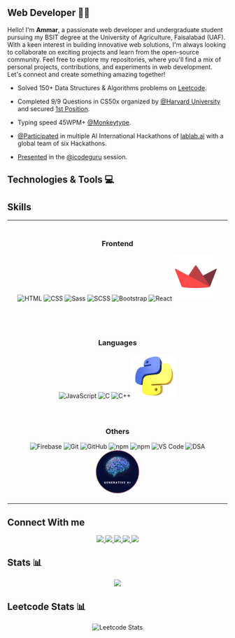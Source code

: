 ## Web Developer 👨‍💻

<p>
    Hello! I'm <b>Ammar</b>, a passionate web developer and undergraduate student pursuing my BSIT degree at the University of Agriculture, Faisalabad (UAF). With a keen interest in building innovative web solutions, I'm always looking to collaborate on exciting projects and learn from the open-source community. Feel free to explore my repositories, where you'll find a mix of personal projects, contributions, and experiments in web development. Let's connect and create something amazing together!
</p>


- Solved 150+ Data Structures & Algorithms problems on [Leetcode](https://leetcode.com/iammar911/).

- Completed 9/9 Questions in CS50x organized by [@Harvard University](https://www.harvard.edu/) and secured [1st Position](https://www.linkedin.com/posts/ch-ammar-a1115527b_cs50x-puzzleday-harvard-activity-7185500165296857088-B8RA?utm_source=share&utm_medium=member_desktop).

- Typing speed 45WPM+ [@Monkeytype](https://monkeytype.com/profile/iammar99/).

- [@Participated](https://lablab.ai/u/@iammar) in multiple AI International Hackathons of [lablab.ai](https://lablab.ai/) with a global team of six Hackathons.

- [Presented](https://www.linkedin.com/posts/ch-ammar-a1115527b_icodeguru-leetcode-validparenthesesstring-activity-7204806350973927424-VUPf?utm_source=share&utm_medium=member_desktop) in the [@icodeguru](https://icodeguru.weebly.com/) session.


## Technologies & Tools 💻

## Skills

<table style="width: 100%; border-collapse: collapse;" align="center">
  <tr>
    <td style="text-align: center; padding: 20px;">
      <h3>Frontend</h3>
      <img src="./Assets/html.png" title="HTML" alt="HTML" style="width: 100px;">
      <img src="./Assets/css.png" title="CSS" alt="CSS" style="width: 100px;">
      <img src="./Assets/sass.png" title="Sass" alt="Sass" style="width: 100px;">
      <img src="./Assets/scss.png" title="SCSS" alt="SCSS" style="width: 100px;margin-bottom:20px;">
      <img src="./Assets/bootstrap.png" title="Bootstrap" alt="Bootstrap" style="width: 100px;margin-bottom:20px;">
      <img src="./Assets/react.png" title="React" alt="React" style="width: 70px;margin-bottom:20px;">
      <img src="./Assets/streamlit.png" title="Streamlit" alt="Streamlit" style="width: 100px;margin-bottom:5px;">
    </td>
  </tr>
  <tr>
    <td style="text-align: center; padding: 20px;">
      <h3>Languages</h3>
      <img src="./Assets/js.png" alt="JavaScript" title="JavaScript" style="width: 100px;">
      <img src="./Assets/c.png" alt="C" title="C" style="width: 100px;">
      <img src="./Assets/c_plus.png" alt="C++" title="C++" style="width: 100px;">
      <img src="./Assets/python.png" alt="Python" title="Python" style="width: 100px;">
    </td>
  </tr>
  <tr>
    <td style="text-align: center; padding: 20px;">
      <h3>Others</h3>
      <img src="./Assets/firebase.png" alt="Firebase" title="Firebase" style="width: 70px;">
      <img src="./Assets/git.png" alt="Git" title="Git" style="width: 100px;">
      <img src="./Assets/github.png" alt="GitHub" title="GitHub" style="width: 100px;">
      <img src="./Assets/npm.png" alt="npm" title="npm" style="width: 100px;">
      <img src="./Assets/surge.png" alt="npm" title="npm" style="width: 100px;">
      <img src="./Assets/vs_code.png" alt="VS Code" title="VS Code" style="width: 70px;">
      <img src="./Assets/dsa.png" alt="DSA"  title="DSA" style="width: 100px;">
      <img src="./Assets/genAI.png" alt="gen AI"  title="DSA" style="width: 100px;">
    </td>
  </tr>
</table>



## Connect With me

<div align="center">
    <a href="http://ch-ammar.vercel.app/" target="_blank">
        <img src="https://img.shields.io/badge/ammar.com-023e8a?style=flat&logo=Google-Chrome&logoColor=white   ">
    </a>
    <a href="https://www.linkedin.com/in/ch-ammar-a1115527b/" target="_blank">
        <img src="https://img.shields.io/badge/Ch Ammar-0077B5?style=flat&logo=Linkedin&logoColor=white   ">
    </a>
    <a href="mailto:ammarbashaar99@gmail.com" target="_blank">
        <img src="https://img.shields.io/badge/ammarbashaar99@gmail.com-666666?style=flat&logo=Gmail&logoColor=white   ">
    </a>
    <a href="https://leetcode.com/iammar911/" target="_blank">
        <img src="https://img.shields.io/badge/iammar911-FFA116?style=flat&logo=Leetcode&logoColor=white   ">
    </a>
    <a href="https://discord.com/users/1244256116263620633" target="_blank">
        <img src="https://img.shields.io/badge/ammar-4361ee?style=flat&logo=Discord&logoColor=white   ">
    </a>
</div>


## Stats 📊

<div align="center">
    <img src="https://github-readme-stats.vercel.app/api/top-langs/?username=iammar99&hide_progress=false">
</div>


## Leetcode Stats 📊

<div align="center">

 ![Leetcode Stats](https://leetcard.jacoblin.cool/iammar911?ext=heatmap)
  
</div>
